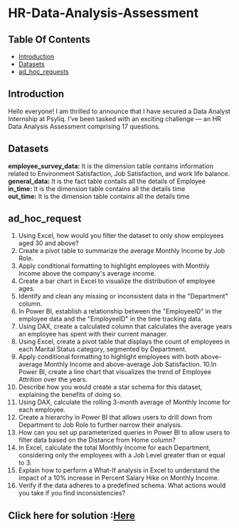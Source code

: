 # HR-Data-Analysis-Assessment

## Table Of Contents
- [Introduction](#introduction)
- [Datasets](#Datasets)
- [ad_hoc_requests](#ad_hoc_request)

## Introduction

Hello everyone! I am thrilled to announce that I have secured a Data Analyst Internship at Psyliq. I’ve been tasked with an exciting challenge — an HR Data Analysis Assessment comprising 17 questions.

## Datasets

**employee_survey_data:** It is the  dimension table contains information related to Environment Satisfaction, Job Satisfaction, and work life balance.
<br>
**general_data:**  It is the fact table contails all the details of Employee
<br>
**in_time:** It is the dimension table contains all the details time
<br>
**out_time:** It is the dimension table contains all the details time

## ad_hoc_request

1. Using Excel, how would you filter the dataset to only show employees aged 30 and above?
2. Create a pivot table to summarize the average Monthly Income by Job Role.
3. Apply conditional formatting to highlight employees with Monthly Income above the
company's average income.
4. Create a bar chart in Excel to visualize the distribution of employee ages.
5. Identify and clean any missing or inconsistent data in the "Department" column.
6. In Power BI, establish a relationship between the "EmployeeID" in the employee data and
the "EmployeeID" in the time tracking data.
7. Using DAX, create a calculated column that calculates the average years an employee has
spent with their current manager.
8. Using Excel, create a pivot table that displays the count of employees in each Marital
Status category, segmented by Department.
9. Apply conditional formatting to highlight employees with both above-average Monthly
Income and above-average Job Satisfaction.
10.In Power BI, create a line chart that visualizes the trend of Employee Attrition over the
years.
11. Describe how you would create a star schema for this dataset, explaining the benefits of
doing so.
12. Using DAX, calculate the rolling 3-month average of Monthly Income for each employee.
13.  Create a hierarchy in Power BI that allows users to drill down from Department to Job
Role to further narrow their analysis.
14. How can you set up parameterized queries in Power BI to allow users to filter data based on the Distance from Home column?
15. In Excel, calculate the total Monthly Income for each Department, considering only the
employees with a Job Level greater than or equal to 3.
16. Explain how to perform a What-If analysis in Excel to understand the impact of a 10%
increase in Percent Salary Hike on Monthly Income.
17. Verify if the data adheres to a predefined schema. What actions would you take if you
find inconsistencies?

## Click here for solution :[Here](https://medium.com/@simrangodse18/hr-data-analysis-assessment-d1983ea3c930)


